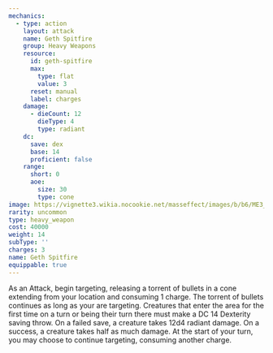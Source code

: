 ```yaml
---
mechanics:
  - type: action
    layout: attack
    name: Geth Spitfire
    group: Heavy Weapons
    resource:
      id: geth-spitfire
      max:
        type: flat
        value: 3
      reset: manual
      label: charges
    damage:
      - dieCount: 12
        dieType: 4
        type: radiant
    dc:
      save: dex
      base: 14
      proficient: false
    range:
      short: 0
      aoe:
        size: 30
        type: cone
image: https://vignette3.wikia.nocookie.net/masseffect/images/b/b6/ME3_Geth_Antivirus_Heavy_Weapon.png/revision/latest?cb=20120317195710
rarity: uncommon
type: heavy_weapon
cost: 40000
weight: 14
subType: ''
charges: 3
name: Geth Spitfire
equippable: true
---
```

As an Attack, begin targeting, releasing a torrent of bullets in a <me-distance length="30" adj /> cone extending from your location and
consuming 1 charge. The torrent of bullets continues as long as your are targeting. Creatures that enter the area
for the first time on a turn or being their turn there must make a DC 14 Dexterity saving throw. On a failed save, a
creature takes 12d4 radiant damage. On a success, a creature takes half as much damage. At the start of your turn,
you may choose to continue targeting, consuming another charge.
